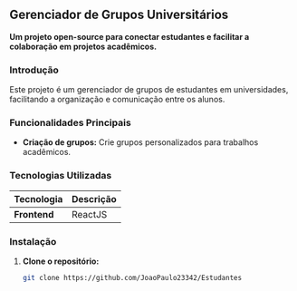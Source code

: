 ## Gerenciador de Grupos Universitários

**Um projeto open-source para conectar estudantes e facilitar a colaboração em projetos acadêmicos.**

### **Introdução**

Este projeto é um gerenciador de grupos de estudantes em universidades, facilitando a organização e comunicação entre os alunos.

### **Funcionalidades Principais**

* **Criação de grupos:** Crie grupos personalizados para trabalhos acadêmicos.




### **Tecnologias Utilizadas**

| Tecnologia | Descrição |
|---|---|
| **Frontend** | ReactJS | Biblioteca JavaScript para construir interfaces de usuário |


### **Instalação**

1. **Clone o repositório:**
   ```bash
   git clone https://github.com/JoaoPaulo23342/Estudantes
